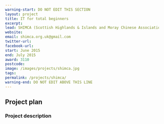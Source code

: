 ```yaml
---
warning-start: DO NOT EDIT THIS SECTION
layout: project
title: IT for total beginners
excerpt: 
lead: SHIMCA (Scottish Highlands & Islands and Moray Chinese Association)
website: 
email: shimca.org.uk@gmail.com 
twitter-url: 
facebook-url: 
start: June 2015
end: July 2015
award: 3110 
postcode: 
image: /images/projects/shimca.jpg
tags: 
permalink: /projects/shimca/
warning-end: DO NOT EDIT ABOVE THIS LINE
---
```


## Project plan

### Project description
